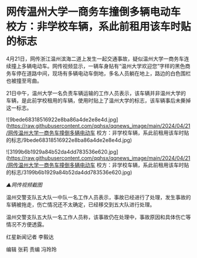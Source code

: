 # 网传温州大学一商务车撞倒多辆电动车 校方：非学校车辆，系此前租用该车时贴的标志

4月21日，网传浙江温州滨海二道上发生一起交通事故，疑似温州大学一商务车连续撞上多辆电动车。网传视频显示，一辆车身贴有“温州大学欢迎您”字样的黑色商务车停在道路中间，现场有多辆电动车倒地，多名人员躺在地上，路边的白色围栏也被撞至弯曲。

21日中午，温州大学一名负责车辆运输的工作人员表示，该车辆并非温州大学的车辆，是此前学校租用的车辆，使用时贴上了温州大学的标志，该车辆事后未撕掉这一标志。

![9bede68318516922e8ba86a4de2e8e4d.jpg](https://raw.githubusercontent.com/qqhsx/qqnews_image/main/2024/04/21/网传温州大学一商务车撞倒多辆电动车 校方：非学校车辆，系此前租用该车时贴的标志/9bede68318516922e8ba86a4de2e8e4d.jpg)

![3199b6b1929a84b52da4dd783536e620.jpg](https://raw.githubusercontent.com/qqhsx/qqnews_image/main/2024/04/21/网传温州大学一商务车撞倒多辆电动车 校方：非学校车辆，系此前租用该车时贴的标志/3199b6b1929a84b52da4dd783536e620.jpg)

 _▲网传视频截图_

温州交警支队五大队一中队一名工作人员表示，事故已经进行了处理，发生事故的车辆被拖走，伤亡情况还不太确定，已经移交到五大队进行处理。

温州交警支队五大队一名工作人员称，该事故仍在处理中，事故原因和具体伤亡等情况不方便透露。

红星新闻记者 李毅达

编辑 张莉 责编 冯玲玲

